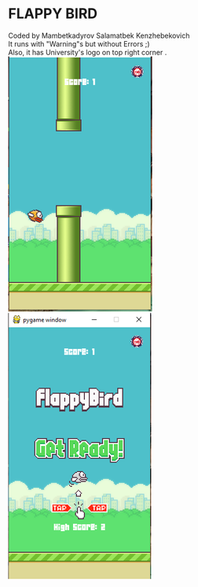 # FLAPPY BIRD
Coded by Mambetkadyrov Salamatbek Kenzhebekovich <br />
It runs with "Warning"s but without Errors ;) <br />
Also, it has University's logo on top right corner .
![Screenshot1](https://github.com/Sakubek1337/finals/blob/main/pict/screenshot1.PNG)
![SCreenshot2](https://github.com/Sakubek1337/finals/blob/main/pict/screenshot2.PNG)

